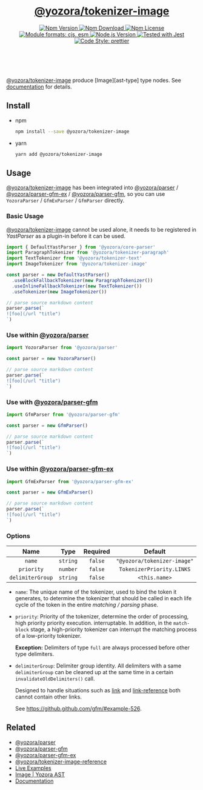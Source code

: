 <!-- :begin use tokenizer/banner -->

<header>
  <h1 align="center">
    <a href="https://github.com/guanghechen/yozora/tree/master/tokenizers/image#readme">@yozora/tokenizer-image</a>
  </h1>
  <div align="center">
    <a href="https://www.npmjs.com/package/@yozora/tokenizer-image">
      <img
        alt="Npm Version"
        src="https://img.shields.io/npm/v/@yozora/tokenizer-image.svg"
      />
    </a>
    <a href="https://www.npmjs.com/package/@yozora/tokenizer-image">
      <img
        alt="Npm Download"
        src="https://img.shields.io/npm/dm/@yozora/tokenizer-image.svg"
      />
    </a>
    <a href="https://www.npmjs.com/package/@yozora/tokenizer-image">
      <img
        alt="Npm License"
        src="https://img.shields.io/npm/l/@yozora/tokenizer-image.svg"
      />
    </a>
    <a href="#install">
      <img
        alt="Module formats: cjs, esm"
        src="https://img.shields.io/badge/module_formats-cjs%2C%20esm-green.svg"
      />
    </a>
    <a href="https://github.com/nodejs/node">
      <img
        alt="Node.js Version"
        src="https://img.shields.io/node/v/@yozora/tokenizer-image"
      />
    </a>
    <a href="https://github.com/facebook/jest">
      <img
        alt="Tested with Jest"
        src="https://img.shields.io/badge/tested_with-jest-9c465e.svg"
      />
    </a>
    <a href="https://github.com/prettier/prettier">
      <img
        alt="Code Style: prettier"
        src="https://img.shields.io/badge/code_style-prettier-ff69b4.svg?style=flat-square"
      />
    </a>
  </div>
</header>
<br/>

<!-- :end -->

[@yozora/tokenizer-image] produce [Image][ast-type] type nodes.
See [documentation][docpage] for details.

<!-- :begin use tokenizer/usage -->

## Install

* npm

  ```bash
  npm install --save @yozora/tokenizer-image
  ```

* yarn

  ```bash
  yarn add @yozora/tokenizer-image
  ```


## Usage

[@yozora/tokenizer-image][] has been integrated into [@yozora/parser][] / [@yozora/parser-gfm-ex][] / [@yozora/parser-gfm][],
so you can use `YozoraParser` / `GfmExParser` / `GfmParser` directly.

### Basic Usage

[@yozora/tokenizer-image][] cannot be used alone, it needs to be
registered in *YastParser* as a plugin-in before it can be used.

```typescript {4,9}
import { DefaultYastParser } from '@yozora/core-parser'
import ParagraphTokenizer from '@yozora/tokenizer-paragraph'
import TextTokenizer from '@yozora/tokenizer-text'
import ImageTokenizer from '@yozora/tokenizer-image'

const parser = new DefaultYastParser()
  .useBlockFallbackTokenizer(new ParagraphTokenizer())
  .useInlineFallbackTokenizer(new TextTokenizer())
  .useTokenizer(new ImageTokenizer())

// parse source markdown content
parser.parse(`
![foo](/url "title")
`)
```

### Use within [@yozora/parser][]

```typescript
import YozoraParser from '@yozora/parser'

const parser = new YozoraParser()

// parse source markdown content
parser.parse(`
![foo](/url "title")
`)
```

### Use with [@yozora/parser-gfm][]

```typescript
import GfmParser from '@yozora/parser-gfm'

const parser = new GfmParser()

// parse source markdown content
parser.parse(`
![foo](/url "title")
`)
```

### Use within [@yozora/parser-gfm-ex][]

```typescript
import GfmExParser from '@yozora/parser-gfm-ex'

const parser = new GfmExParser()

// parse source markdown content
parser.parse(`
![foo](/url "title")
`)
```

### Options

Name              | Type        | Required  | Default
:----------------:|:-----------:|:---------:|:--------------:
`name`            | `string`    | `false`   | `"@yozora/tokenizer-image"`
`priority`        | `number`    | `false`   | `TokenizerPriority.LINKS`
`delimiterGroup`  | `string`    | `false`   | `<this.name>`

* `name`: The unique name of the tokenizer, used to bind the token it generates,
  to determine the tokenizer that should be called in each life cycle of the
  token in the entire *matching / parsing* phase.

* `priority`: Priority of the tokenizer, determine the order of processing,
  high priority priority execution. interruptable. In addition, in the `match-block`
  stage, a high-priority tokenizer can interrupt the matching process of a
  low-priority tokenizer.

  **Exception:** Delimiters of type `full` are always processed before other type
  delimiters.

* `delimiterGroup`: Delimiter group identity.
  All delimiters with a same `delimiterGroup` can be cleaned up at the same
  time in a certain `invalidateOldDelimiters()` call.

  Designed to handle situations such as [link][@yozora/tokenizer-link] and
  [link-reference][@yozora/tokenizer-link-reference] both cannot contain other
  links.

  See https://github.github.com/gfm/#example-526.


<!-- :end -->

## Related


* [@yozora/parser][]
* [@yozora/parser-gfm][]
* [@yozora/parser-gfm-ex][]
* [@yozora/tokenizer-image-reference][]
* [Live Examples][live-examples]
* [Image | Yozora AST][node-type]
* [Documentation][docpage]

[node-type]: http://yozora.guanghechen.com/docs/package/ast#image
[live-examples]: https://yozora.guanghechen.com/docs/package/tokenizer-autolink#live-examples

<!-- :begin use tokenizer/definitions -->

[live-examples]: https://yozora.guanghechen.com/docs/package/#live-examples
[docpage]: https://yozora.guanghechen.com/docs/package/
[homepage]: https://github.com/guanghechen/yozora/tree/master/tokenizers/image#readme
[gfm-homepage]: https://github.github.com/gfm
[mdast-homepage]: https://github.com/syntax-tree/mdast

[@yozora/ast]:                                https://github.com/guanghechen/yozora/tree/master/packages/ast#readme
[@yozora/core-parser]:                        https://github.com/guanghechen/yozora/tree/master/packages/core-parser#readme
[@yozora/parser]:                             https://github.com/guanghechen/yozora/tree/master/packages/parser#readme
[@yozora/parser-gfm]:                         https://github.com/guanghechen/yozora/tree/master/packages/parser-gfm#readme
[@yozora/parser-gfm-ex]:                      https://github.com/guanghechen/yozora/tree/master/packages/parser-gfm-ex#readme
[@yozora/tokenizer-admonition]:               https://github.com/guanghechen/yozora/tree/master/tokenizers/admonition#readme
[@yozora/tokenizer-autolink]:                 https://github.com/guanghechen/yozora/tree/master/tokenizers/autolink#readme
[@yozora/tokenizer-autolink-extension]:       https://github.com/guanghechen/yozora/tree/master/tokenizers/autolink-extension#readme
[@yozora/tokenizer-blockquote]:               https://github.com/guanghechen/yozora/tree/master/tokenizers/blockquote#readme
[@yozora/tokenizer-break]:                    https://github.com/guanghechen/yozora/tree/master/tokenizers/break#readme
[@yozora/tokenizer-definition]:               https://github.com/guanghechen/yozora/tree/master/tokenizers/definition#readme
[@yozora/tokenizer-delete]:                   https://github.com/guanghechen/yozora/tree/master/tokenizers/delete#readme
[@yozora/tokenizer-emphasis]:                 https://github.com/guanghechen/yozora/tree/master/tokenizers/emphasis#readme
[@yozora/tokenizer-fenced-block]:             https://github.com/guanghechen/yozora/tree/master/tokenizers/fenced-block#readme
[@yozora/tokenizer-fenced-code]:              https://github.com/guanghechen/yozora/tree/master/tokenizers/fenced-code#readme
[@yozora/tokenizer-footnote]:                 https://github.com/guanghechen/yozora/tree/master/tokenizers/footnote#readme
[@yozora/tokenizer-footnote-definition]:      https://github.com/guanghechen/yozora/tree/master/tokenizers/footnote-definition#readme
[@yozora/tokenizer-footnote-reference]:       https://github.com/guanghechen/yozora/tree/master/tokenizers/footnote-reference#readme
[@yozora/tokenizer-heading]:                  https://github.com/guanghechen/yozora/tree/master/tokenizers/heading#readme
[@yozora/tokenizer-html-block]:               https://github.com/guanghechen/yozora/tree/master/tokenizers/html-block#readme
[@yozora/tokenizer-html-inline]:              https://github.com/guanghechen/yozora/tree/master/tokenizers/html-inline#readme
[@yozora/tokenizer-image]:                    https://github.com/guanghechen/yozora/tree/master/tokenizers/image#readme
[@yozora/tokenizer-image-reference]:          https://github.com/guanghechen/yozora/tree/master/tokenizers/image-reference#readme
[@yozora/tokenizer-indented-code]:            https://github.com/guanghechen/yozora/tree/master/tokenizers/indented-code#readme
[@yozora/tokenizer-inline-code]:              https://github.com/guanghechen/yozora/tree/master/tokenizers/inline-code#readme
[@yozora/tokenizer-inline-math]:              https://github.com/guanghechen/yozora/tree/master/tokenizers/inline-math#readme
[@yozora/tokenizer-link]:                     https://github.com/guanghechen/yozora/tree/master/tokenizers/link#readme
[@yozora/tokenizer-link-reference]:           https://github.com/guanghechen/yozora/tree/master/tokenizers/link-reference#readme
[@yozora/tokenizer-list]:                     https://github.com/guanghechen/yozora/tree/master/tokenizers/list#readme
[@yozora/tokenizer-list-item]:                https://github.com/guanghechen/yozora/tree/master/tokenizers/list-item#readme
[@yozora/tokenizer-math]:                     https://github.com/guanghechen/yozora/tree/master/tokenizers/math#readme
[@yozora/tokenizer-paragraph]:                https://github.com/guanghechen/yozora/tree/master/tokenizers/paragraph#readme
[@yozora/tokenizer-setext-heading]:           https://github.com/guanghechen/yozora/tree/master/tokenizers/setext-heading#readme
[@yozora/tokenizer-table]:                    https://github.com/guanghechen/yozora/tree/master/tokenizers/table#readme
[@yozora/tokenizer-text]:                     https://github.com/guanghechen/yozora/tree/master/tokenizers/text#readme
[@yozora/tokenizer-thematic-break]:           https://github.com/guanghechen/yozora/tree/master/tokenizers/thematic-break#readme

[doc-live-examples/gfm]:                      https://yozora.guanghechen.com/docs/example/gfm
[doc-@yozora/ast]:                            https://yozora.guanghechen.com/docs/package/ast
[doc-@yozora/ast-util]:                       https://yozora.guanghechen.com/docs/package/ast-util
[doc-@yozora/core-parser]:                    https://yozora.guanghechen.com/docs/package/core-parser
[doc-@yozora/core-tokenizer]:                 https://yozora.guanghechen.com/docs/package/core-tokenizer
[doc-@yozora/parser]:                         https://yozora.guanghechen.com/docs/package/parser
[doc-@yozora/parser-gfm]:                     https://yozora.guanghechen.com/docs/package/parser-gfm
[doc-@yozora/parser-gfm-ex]:                  https://yozora.guanghechen.com/docs/package/parser-gfm-ex
[doc-@yozora/tokenizer-admonition]:           https://yozora.guanghechen.com/docs/package/tokenizer-admonition
[doc-@yozora/tokenizer-autolink]:             https://yozora.guanghechen.com/docs/package/tokenizer-autolink
[doc-@yozora/tokenizer-autolink-extension]:   https://yozora.guanghechen.com/docs/package/tokenizer-autolink-extension
[doc-@yozora/tokenizer-blockquote]:           https://yozora.guanghechen.com/docs/package/tokenizer-blockquote
[doc-@yozora/tokenizer-break]:                https://yozora.guanghechen.com/docs/package/tokenizer-break
[doc-@yozora/tokenizer-delete]:               https://yozora.guanghechen.com/docs/package/tokenizer-delete
[doc-@yozora/tokenizer-emphasis]:             https://yozora.guanghechen.com/docs/package/tokenizer-emphasis
[doc-@yozora/tokenizer-fenced-code]:          https://yozora.guanghechen.com/docs/package/tokenizer-fenced-code
[doc-@yozora/tokenizer-heading]:              https://yozora.guanghechen.com/docs/package/tokenizer-heading
[doc-@yozora/tokenizer-html-block]:           https://yozora.guanghechen.com/docs/package/tokenizer-html-block
[doc-@yozora/tokenizer-html-inline]:          https://yozora.guanghechen.com/docs/package/tokenizer-html-inline
[doc-@yozora/tokenizer-image]:                https://yozora.guanghechen.com/docs/package/tokenizer-image
[doc-@yozora/tokenizer-image-reference]:      https://yozora.guanghechen.com/docs/package/tokenizer-image-reference
[doc-@yozora/tokenizer-indented-code]:        https://yozora.guanghechen.com/docs/package/tokenizer-indented-code
[doc-@yozora/tokenizer-inline-code]:          https://yozora.guanghechen.com/docs/package/tokenizer-inline-code
[doc-@yozora/tokenizer-inline-math]:          https://yozora.guanghechen.com/docs/package/tokenizer-inline-math
[doc-@yozora/tokenizer-link]:                 https://yozora.guanghechen.com/docs/package/tokenizer-link
[doc-@yozora/tokenizer-definition]:           https://yozora.guanghechen.com/docs/package/tokenizer-definition
[doc-@yozora/tokenizer-link-reference]:       https://yozora.guanghechen.com/docs/package/tokenizer-link-reference
[doc-@yozora/tokenizer-list]:                 https://yozora.guanghechen.com/docs/package/tokenizer-list
[doc-@yozora/tokenizer-list-item]:            https://yozora.guanghechen.com/docs/package/tokenizer-list-item
[doc-@yozora/tokenizer-math]:                 https://yozora.guanghechen.com/docs/package/tokenizer-math
[doc-@yozora/tokenizer-paragraph]:            https://yozora.guanghechen.com/docs/package/tokenizer-paragraph
[doc-@yozora/tokenizer-setext-heading]:       https://yozora.guanghechen.com/docs/package/tokenizer-setext-heading
[doc-@yozora/tokenizer-table]:                https://yozora.guanghechen.com/docs/package/tokenizer-table
[doc-@yozora/tokenizer-text]:                 https://yozora.guanghechen.com/docs/package/tokenizer-text
[doc-@yozora/tokenizer-thematic-break]:       https://yozora.guanghechen.com/docs/package/tokenizer-thematic-break
[doc-@yozora/jest-for-tokenizer]:             https://yozora.guanghechen.com/docs/package/jest-for-tokenizer
[doc-@yozora/parser-gfm]:                     https://yozora.guanghechen.com/docs/package/parser-gfm

[gfm-atx-heading]:                            https://github.github.com/gfm/#atx-heading
[gfm-autolink]:                               https://github.github.com/gfm/#autolinks
[gfm-autolink-extension]:                     https://github.github.com/gfm/#autolinks-extension-
[gfm-blockquote]:                             https://github.github.com/gfm/#block-quotes
[gfm-bullet-list]:                            https://github.github.com/gfm/#bullet-list
[gfm-delete]:                                 https://github.github.com/gfm/#strikethrough-extension-
[gfm-emphasis]:                               https://github.github.com/gfm/#can-open-emphasis
[gfm-fenced-code]:                            https://github.github.com/gfm/#fenced-code-block
[gfm-html-block]:                             https://github.github.com/gfm/#html-block
[gfm-html-inline]:                            https://github.github.com/gfm/#raw-html
[gfm-image]:                                  https://github.github.com/gfm/#images
[gfm-indented-code]:                          https://github.github.com/gfm/#indented-code-block
[gfm-inline-code]:                            https://github.github.com/gfm/#code-span
[gfm-link]:                                   https://github.github.com/gfm/#inline-link
[gfm-definition]:                             https://github.github.com/gfm/#link-reference-definition
[gfm-link-reference]:                         https://github.github.com/gfm/#reference-link
[gfm-list]:                                   https://github.github.com/gfm/#lists
[gfm-list-item]:                              https://github.github.com/gfm/#list-items
[gfm-list-task-item]:                         https://github.github.com/gfm/#task-list-items-extension-
[gfm-paragraph]:                              https://github.github.com/gfm/#paragraph
[gfm-setext-heading]:                         https://github.github.com/gfm/#setext-heading
[gfm-soft-line-break]:                        https://github.github.com/gfm/#soft-line-breaks
[gfm-strong]:                                 https://github.github.com/gfm/#can-open-strong-emphasis
[gfm-tab]:                                    https://github.github.com/gfm/#tabs
[gfm-table]:                                  https://github.github.com/gfm/#table
[gfm-text]:                                   https://github.github.com/gfm/#soft-line-breaks
[gfm-thematic-break]:                         https://github.github.com/gfm/#thematic-break

<!-- :end -->
